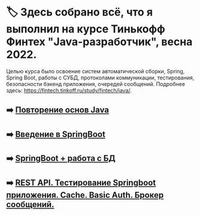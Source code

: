 # :label: Здесь собрано всё, что я выполнил на курсе Тинькофф Финтех "Java-разработчик", весна 2022.

Целью курса было освоение систем автоматической сборки, Spring, Spring Boot, работы с СУБД, протоколами коммуникации, тестирования, безопасности бэкенд приложения, очередей сообщений. Подробнее здесь: https://fintech.tinkoff.ru/study/fintech/java/. 

## :arrow_right: [Повторение основ Java](/fintech)


## :arrow_right: [Введение в SpringBoot](/fintech-spring)


## :arrow_right: [SpringBoot + работа с БД](/fintech-spring-db)


## :arrow_right: [REST API. Тестирование Springboot приложения. Cache. Basic Auth. Брокер сообщений.](/fintech-spring-rest)